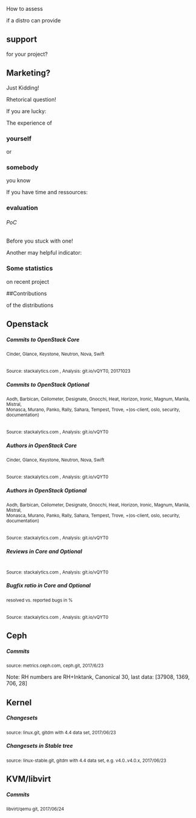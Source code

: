 <!-- .slide: data-background-image="images/distros-all.svg" data-background-size="90% auto" -->


<!-- Slide -->
How to assess

if a distro can provide 

## support

for your project?


<!-- Slide -->
## Marketing? 

Just Kidding! <!-- .element class="fragment"-->

Rhetorical question! <!-- .element class="fragment"-->


<!-- Slide -->
If you are lucky:

The experience of 

### yourself 

or 

### somebody

you know


<!-- Slide -->
If you have time and ressources:

### evaluation
###### PoC

Before you stuck with one!


<!-- Slide -->
Another may helpful indicator:

### Some statistics

on recent project

##Contributions

of the distributions


<!-- Slide -->
## Openstack


<!-- Slide -->
##### Commits to OpenStack Core
<sup>Cinder, Glance, Keystone, Neutron, Nova, Swift</sup>
<canvas data-chart="line">
<!--
{
 "data" : {
     "labels": ["G", "H", "I", "J", "K", "L", "M", "N", "O", "P", "Q"],
     "datasets": [
         {
             "label": "Canonical",
	     "backgroundColor":"rgba(221,72,20,.9)",
             "data": [116, 120, 44, 20, 25, 8, 9, 9, 7, 6, 2]
         },
         {
             "label": "SUSE",
	     "backgroundColor":"rgba(125,194,70,.9)",
             "data": [49, 116, 109, 91, 31, 44, 104, 83, 74, 122, 45]
         },
         {
             "label": "Mirantis",
	     "backgroundColor":"rgba(0,0,0,.7)",
             "data": [59, 370, 181, 250, 538, 673, 687, 795, 397, 390, 59]
         },
         {
             "label": "Red Hat",
	     "backgroundColor":"rgba(233,52,66,.7)",
             "data": [731, 623, 852, 965, 1235, 1287, 1057, 1126, 850, 1113, 288]
         }
     ]
 },
 "options": { 
     "responsive": "true",
     "legend": {
     	"position": "bottom",
	"labels": {
	    "fontSize": 16
	}
     }
 }
}
-->
</canvas>
<br>
<sup>Source: stackalytics.com , Analysis: git.io/vQYT0, 20171023 </sup>


<!-- Slide -->
##### Commits to OpenStack Optional
<sup>Aodh, Barbican, Ceilometer, Designate, Gnocchi, Heat, Horizon, Ironic, Magnum, Manila, Mistral, <br> Monasca, Murano, Panko, Rally, Sahara, Tempest, Trove, +(os-client, oslo, security, documentation)</sup>
<canvas data-chart="line">
<!--
{
 "data" : {
     "labels": ["G", "H", "I", "J", "K", "L", "M", "N", "O", "P", "Q"],
     "datasets": [
         {
             "label": "Canonical",
	     "backgroundColor":"rgba(221,72,20,.9)",
             "data": [38, 52, 8, 6, 19, 6, 7, 4, 10, 3, 2]
         },
         {
             "label": "SUSE",
	     "backgroundColor":"rgba(125,194,70,.9)",
             "data": [16, 175, 849, 635, 345, 372, 316, 221, 304, 306, 71]
         },
         {
             "label": "Red Hat",
	     "backgroundColor":"rgba(233,52,66,.7)",
             "data": [1091, 1567, 1707, 1451, 2232, 1938, 1546, 1695, 1311, 1356, 241]
         },
         {
             "label": "Mirantis",
	     "backgroundColor":"rgba(0,0,0,.7)",
             "data": [200, 1075, 904, 1048, 2008, 2273, 1854, 1775, 818, 439, 44]
         }
     ]
 },
 "options": { 
     "responsive": "true",
     "legend": {
     	"position": "bottom",
	"labels": {
	    "fontSize": 16
	}
     }
 }
}
-->
</canvas>
<br>
<sup>Source: stackalytics.com , Analysis: git.io/vQYT0 </sup>


<!-- Slide -->
##### Authors in OpenStack Core
<sup>Cinder, Glance, Keystone, Neutron, Nova, Swift</sup>
<canvas data-chart="line">
<!--
{
 "data" : {
     "labels": ["G", "H", "I", "J", "K", "L", "M", "N", "O", "P", "Q"],
     "datasets": [
         {
             "label": "Canonical",
	     "backgroundColor":"rgba(221,72,20,.9)",
             "data": [7, 8, 7, 5, 10, 6, 3, 6, 4, 4, 0]
         },
         {
             "label": "SUSE",
	     "backgroundColor":"rgba(125,194,70,.9)",
             "data": [7, 10, 8, 11, 9, 16, 14, 13, 16, 20, 13]
         },
         {
             "label": "Mirantis",
	     "backgroundColor":"rgba(0,0,0,.7)",
             "data": [6, 37, 40, 49, 64, 60, 78, 82, 53, 32, 11]
         },
         {
             "label": "Red Hat",
	     "backgroundColor":"rgba(233,52,66,.7)",
             "data": [24, 41, 65, 89, 88, 89, 91, 98, 80, 97, 62]
         }
     ]
 },
 "options": { 
     "responsive": "true",
     "legend": {
     	"position": "bottom",
	"labels": {
	    "fontSize": 16
	}
     }
 }
}
-->
</canvas>
<br>
<sup>Source: stackalytics.com , Analysis: git.io/vQYT0 </sup>


<!-- Slide -->
##### Authors in OpenStack Optional
<sup>Aodh, Barbican, Ceilometer, Designate, Gnocchi, Heat, Horizon, Ironic, Magnum, Manila, Mistral, <br> Monasca, Murano, Panko, Rally, Sahara, Tempest, Trove, +(os-client, oslo, security, documentation)</sup>
<canvas data-chart="line">
<!--
{
 "data" : {
     "labels": ["G", "H", "I", "J", "K", "L", "M", "N", "O", "P", "Q"],
     "datasets": [
         {
             "label": "Canonical",
	     "backgroundColor":"rgba(221,72,20,.9)",
             "data": [5, 4, 4, 5, 3, 3, 1, 2, 2, 2, 0]
         },
         {
             "label": "SUSE",
	     "backgroundColor":"rgba(125,194,70,.9)",
             "data": [2, 4, 8, 11, 12, 12, 17, 13, 22, 29, 15]
         },
         {
             "label": "Red Hat",
	     "backgroundColor":"rgba(233,52,66,.7)",
             "data": [29, 62, 93, 113, 124, 102, 109, 124, 108, 111, 72]
         },
         {
             "label": "Mirantis",
	     "backgroundColor":"rgba(0,0,0,.7)",
             "data": [9, 40, 71, 69, 98, 107, 120, 117, 90, 59, 22]
         }
     ]
 },
 "options": { 
     "responsive": "true",
     "legend": {
     	"position": "bottom",
	"labels": {
	    "fontSize": 16
	}
     }
 }
}
-->
</canvas>
<br>
<sup>Source: stackalytics.com , Analysis: git.io/vQYT0 </sup>


<!-- Slide -->
##### Reviews in Core and Optional
<canvas data-chart="line">
<!--
{
 "data" : {
     "labels": ["G", "H", "I", "J", "K", "L", "M", "N", "O", "P", "Q"],
     "datasets": [
         {
             "label": "Canonical",
	     "backgroundColor":"rgba(221,72,20,.9)",
             "data": [931, 267, 70, 68, 72, 31, 8, 22, 46, 15, 0]
         },
         {
             "label": "SUSE",
	     "backgroundColor":"rgba(125,194,70,.9)",
             "data": [61, 572, 2617, 4063, 4067, 3243, 3939, 2253, 1844, 4217, 928]
         },
         {
             "label": "Red Hat",
	     "backgroundColor":"rgba(233,52,66,.7)",
             "data": [7949, 15754, 19123, 19691, 24688, 21374, 17939, 19297, 13071, 16495, 4392]
         },
         {
             "label": "Mirantis",
	     "backgroundColor":"rgba(0,0,0,.7)",
             "data": [134, 5761, 10349, 14418, 26172, 27088, 25161, 21372, 10168, 8659, 1004]
         }
     ]
 },
 "options": { 
     "responsive": "true",
     "legend": {
     	"position": "bottom",
	"labels": {
	    "fontSize": 16
	}
     }
 }
}
-->
</canvas>
<br>
<sup>Source: stackalytics.com , Analysis: git.io/vQYT0 </sup>


<!-- Slide -->
##### Bugfix ratio in Core and Optional
<sup>resolved vs. reported bugs in %</sup>
<canvas data-chart="line">
<!--
{
 "data" : {
     "labels": ["G", "H", "I", "J", "K", "L", "M", "N", "O", "P", "Q"],
     "datasets": [
         {
             "label": "Canonical",
	     "backgroundColor":"rgba(221,72,20,.7)",
             "data": [99, 35, 50, 17, 18, 9, 30, 13, 6, 26, 23]
         },
         {
             "label": "SUSE",
	     "backgroundColor":"rgba(125,194,70,.6)",
             "data": [94, 104, 139, 187, 149, 84, 59, 61, 42, 73, 118]
         },
         {
             "label": "Red Hat",
	     "backgroundColor":"rgba(233,52,66,.7)",
             "data": [78, 66, 59, 55, 59, 55, 64, 75, 76, 73, 69]
         },
         {
             "label": "Mirantis",
	     "backgroundColor":"rgba(0,0,0,.7)",
             "data": [76, 92, 65, 89, 82, 69, 69, 75, 83, 88, 100]
         }
     ]
 },
 "options": { 
     "responsive": "true",
     "legend": {
     	"position": "bottom",
	"labels": {
	    "fontSize": 16
	}
     },
     "scales": {
     	"yAxes": [{
        	"ticks": {
                    "min": 0,
                    "max": 190
                }
            }]
     }
 }
}
-->
</canvas>
<br>
<sup>Source: stackalytics.com , Analysis: git.io/vQYT0 </sup>


<!-- Slide -->
## Ceph


##### Commits
<sup>source: metrics.ceph.com, ceph.git, 2017/6/23<sup>
<canvas class="doughnut-reveal" data-chart="doughnut" width="600" height="600">
<!--
{
 "data" : {
     "labels": ["Red Hat" , "SUSE" , "Mirantis" , "Canonical"],
     "datasets": [
         {
             "data": [36021, 1822, 746, 30],
	     "backgroundColor": [
	     	"rgba(233,52,66,.7)",
		"rgba(125,194,70,.6)",
		"rgba(0,0,0,.7)",
		"rgba(221,72,20,.7)"
	     ]
         }
     ]
 },
 "options": {
     "animateScale": "true",
     "responsive": "true",
     "legend": {
     	"position": "bottom",
	"labels": {
	    "fontSize": 16
	}
     }
 }
}
-->
</canvas>

Note: RH numbers are RH+Inktank, Canonical 30, last data: [37908, 1369, 706, 28]


<!-- Slide -->
## Kernel


<!-- Slide -->
##### Changesets 
<sup>source: linux.git, gitdm with 4.4 data set, 2017/06/23</sup>
<canvas data-chart="line">
<!--
{
 "data" : {
     "labels": ["v3.0" , "v3.1" , "v3.2" , "v3.4" , "v3.5" , "v3.6" , "v3.7" , "v3.8" , "v3.9" , "v3.10" , "v3.11" , "v3.12" , "v3.13" , "v3.14" , "v3.15" , "v3.16" , "v3.17" , "v3.18" , "v3.19" , "v4.0" , "v4.1" , "v4.2" , "v4.3" , "v4.4" , "v4.5" , "v4.6" , "v4.7" , "v4.8", "v4.9", "v4.10", "v4.11", "v4.12", "v4.13", "v4.14-rc6"],
     "datasets": [
         {
             "label": "Mirantis",
	     "backgroundColor":"rgba(0,0,0,.7)",
             "data": [0,0,0,0,0,0,0,0,0,0,0,0,0,0,0,0,0,0,0,0,0,0,1,15,27,66,48,18,1,0,0,0,0,0]
         },
         {
             "label": "Canonical",
	     "backgroundColor":"rgba(221,72,20,.7)",
             "data": [24,27,46,101,35,89,90,91,84,58,81,55,48,28,25,34,32,80,23,29,24,37,30,35,46,50,56,108,127,74,156,134,205,190]
         },
         {
             "label": "SUSE",
	     "backgroundColor":"rgba(125,194,70,.6)",
             "data": [446,391,337,731,329,256,323,270,437,235,230,163,294,278,454,298,279,300,431,445,453,503,301,260,386,370,469,341,235,481,437,423,500,412]
         },
         {
             "label": "Red Hat",
	     "backgroundColor":"rgba(233,52,66,.7)",
             "data": [947,688,927,1661,926,898,1003,963,798,896,808,753,1060,1030,1133,1370,1046,854,890,669,931,1274,969,658,628,933,836,987,837,851,933,996,665,755]
         }
     ]
 },
 "options": { 
     "responsive": "true",
     "legend": {
     	"position": "bottom",
	"labels": {
	    "fontSize": 16
	}
     }
 }
}
-->
</canvas>


<!-- Slide -->
##### Changesets in Stable tree
<sup>source: linux-stable.git, gitdm with 4.4 data set, e.g. v4.0..v4.0.x, 2017/06/23</sup>
<canvas data-chart="line">
<!--
{
 "data" : {
      "labels": ["v3.0.100", "v3.1.10", "v3.2.94", "v3.3.8", "v3.4.113", "v3.5.7", "v3.6.11", "v3.7.10", "v3.8.13", "v3.9.11", "v3.10.106", "v3.11.10", "v3.12.74", "v3.13.11", "v3.14.79", "v3.15.10", "v3.16.49", "v3.17.8", "v3.18.77", "v3.19.8", "v4.0.9", "v4.1.45", "v4.2.8", "v4.3.6", "v4.4.94", "v4.5.7", "v4.6.7", "v4.7.10", "v4.8.17", "v4.9.58", "v4.10.17", "v4.11.11", "v4.12.13", "v4.13.8"],
     "datasets": [
         {
             "label": "Mirantis",
	     "backgroundColor":"rgba(0,0,0,.7)",
             "data": [0 ,0 ,0 ,0 ,0 ,0 ,0 ,0 ,0 ,0 ,0 ,0 ,0 ,0 ,0 ,0 ,0 ,0 ,1 ,0 ,0 ,4 ,1 ,1 ,6 ,0 ,0 ,0 ,0 ,0 ,0 ,0 ,0, 0]
         },
         {
             "label": "Canonical",
	     "backgroundColor":"rgba(221,72,20,.7)",
             "data": [74 ,12 ,131 ,13 ,90 ,22 ,15 ,10 ,19 ,6 ,49 ,5 ,83 ,11 ,34 ,4 ,99 ,7 ,60 ,7 ,8 ,64 ,11 ,13 ,76 ,13 ,9 ,18 ,15 ,29 ,9 ,1, 10, 5]
         },
         {
             "label": "SUSE",
	     "backgroundColor":"rgba(125,194,70,.6)",
             "data": [244 ,66 ,575 ,23 ,376 ,45 ,55 ,35 ,45 ,32 ,431 ,34 ,673 ,50 ,354 ,23 ,489 ,60 ,377 ,67 ,50 ,349 ,45 ,45 ,342 ,80 ,38 ,41 ,57 ,171 ,43 ,49, 40, 24]
         },
         {
             "label": "Red Hat",
	     "backgroundColor":"rgba(233,52,66,.7)",
             "data": [457 ,84 ,912 ,65 ,692 ,84 ,68 ,80 ,120 ,99 ,736 ,75 ,911 ,112 ,576 ,71 ,753 ,135 ,525 ,75 ,55 ,452 ,95 ,72 ,539 ,100 ,81 ,77 ,107 ,380 ,90 ,103, 76, 64]
         }
     ]
 },
 "options": { 
     "responsive": "true",
     "legend": {
     	"position": "bottom",
	"labels": {
	    "fontSize": 16
	}
     }
 }
}
-->
</canvas>


<!-- Slide -->
## KVM/libvirt


<!-- Slide -->
##### Commits
<sup>libvirt/qemu git, 2017/06/24<sup>
<canvas class="doughnut-reveal" data-chart="doughnut" width="600" height="600">
<!--
{
 "data" : {
     "labels": ["Red Hat" , "SUSE" , "Mirantis" , "Canonical"],
     "datasets": [
         {
             "data": [39455, 2770, 6, 80],
	     "backgroundColor": [
	     	"rgba(233,52,66,.7)",
		"rgba(125,194,70,.6)",
		"rgba(0,0,0,.7)",
		"rgba(221,72,20,.7)"
	     ]
         }
     ]
 },
 "options": {
     "animateScale": "true",
     "responsive": "true",
     "legend": {
     	"position": "bottom",
	"labels": {
	    "fontSize": 16
	}
     }
 }
}
-->
</canvas>

